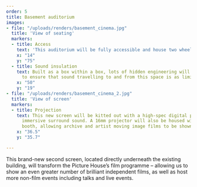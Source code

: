 ```yaml
---
order: 5
title: Basement auditorium
images:
- file: "/uploads/renders/basement_cinema.jpg"
  title: 'View of seating'
  markers:
  - title: Access
    text: 'This auditorium will be fully accessible and house two wheelchair spaces. '
    x: "14"
    y: "75"
  - title: Sound insulation
    text: Built as a box within a box, lots of hidden engineering will be utilised
      to ensure that sound travelling to and from this space is as limited possible.
    x: "50"
    y: "19"
- file: "/uploads/renders/basement_cinema_2.jpg"
  title: 'View of screen'
  markers:
  - title: Projection
    text: This new screen will be kitted out with a high-spec digital projector and
      immersive surround sound. A 16mm projector will also be housed within the projection
      booth, allowing archive and artist moving image films to be shown.
    x: "36.5"
    y: "35.7"

---
```

This brand-new second screen, located directly underneath the existing building, will transform the Picture House’s film programme – allowing us to show an even greater number of brilliant independent films, as well as host more non-film events including talks and live events.